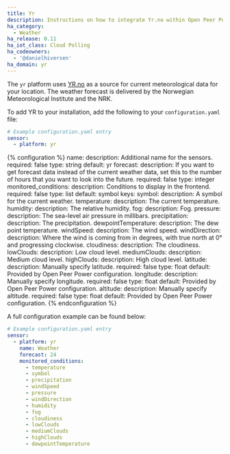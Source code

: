 ```yaml
---
title: Yr
description: Instructions on how to integrate Yr.no within Open Peer Power.
ha_category:
  - Weather
ha_release: 0.11
ha_iot_class: Cloud Polling
ha_codeowners:
  - '@danielhiversen'
ha_domain: yr
---
```


The `yr` platform uses [YR.no](https://www.yr.no/) as a source for current
meteorological data for your location. The weather forecast is delivered by the
Norwegian Meteorological Institute and the NRK.

To add YR to your installation,
add the following to your `configuration.yaml` file:

```yaml
# Example configuration.yaml entry
sensor:
  - platform: yr
```

{% configuration %}
name:
  description: Additional name for the sensors.
  required: false
  type: string
  default: yr
forecast:
  description: If you want to get forecast data instead of the current weather data, set this to the number of hours that you want to look into the future.
  required: false
  type: integer
monitored_conditions:
  description: Conditions to display in the frontend.
  required: false
  type: list
  default: symbol
  keys:
    symbol:
      description: A symbol for the current weather.
    temperature:
      description: The current temperature.
    humidity:
      description: The relative humidity.
    fog:
      description: Fog.
    pressure:
      description: The sea-level air pressure in millibars.
    precipitation:
      description: The precipitation.
    dewpointTemperature:
      description: The dew point temperature.
    windSpeed:
      description: The wind speed.
    windDirection:
      description: Where the wind is coming from in degrees, with true north at 0° and progressing clockwise.
    cloudiness:
      description: The cloudiness.
    lowClouds:
      description: Low cloud level.
    mediumClouds:
      description: Medium cloud level.
    highClouds:
      description: High cloud level.
latitude:
  description: Manually specify latitude.
  required: false
  type: float
  default: Provided by Open Peer Power configuration.
longitude:
  description: Manually specify longitude.
  required: false
  type: float
  default: Provided by Open Peer Power configuration.
altitude:
  description: Manually specify altitude.
  required: false
  type: float
  default: Provided by Open Peer Power configuration.
{% endconfiguration %}

A full configuration example can be found below:

```yaml
# Example configuration.yaml entry
sensor:
  - platform: yr
    name: Weather
    forecast: 24
    monitored_conditions:
      - temperature
      - symbol
      - precipitation
      - windSpeed
      - pressure
      - windDirection
      - humidity
      - fog
      - cloudiness
      - lowClouds
      - mediumClouds
      - highClouds
      - dewpointTemperature
```
